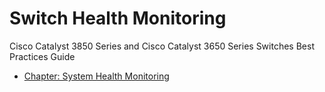 # Switch Health Monitoring

Cisco Catalyst 3850 Series and Cisco Catalyst 3650 Series Switches Best Practices Guide
* [Chapter: System Health Monitoring][1]

[1]: https://www.cisco.com/c/en/us/td/docs/switches/lan/catalyst3850/software/release/16-1/best_practices_guide/BP_Cat3850/BP_monitor.html
